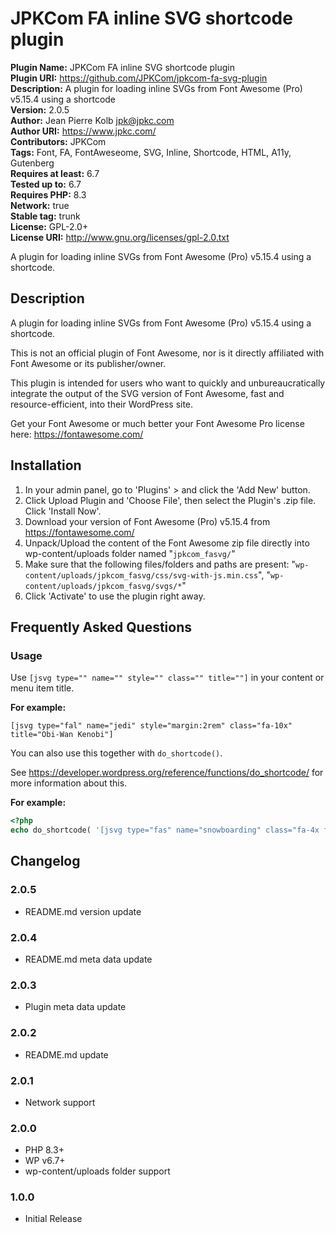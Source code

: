 # JPKCom FA inline SVG shortcode plugin

**Plugin Name:** JPKCom FA inline SVG shortcode plugin  
**Plugin URI:** https://github.com/JPKCom/jpkcom-fa-svg-plugin  
**Description:** A plugin for loading inline SVGs from Font Awesome (Pro) v5.15.4 using a shortcode  
**Version:** 2.0.5  
**Author:** Jean Pierre Kolb <jpk@jpkc.com>  
**Author URI:** https://www.jpkc.com/  
**Contributors:** JPKCom  
**Tags:** Font, FA, FontAweseome, SVG, Inline, Shortcode, HTML, A11y, Gutenberg  
**Requires at least:** 6.7  
**Tested up to:** 6.7  
**Requires PHP:** 8.3  
**Network:** true  
**Stable tag:** trunk  
**License:** GPL-2.0+  
**License URI:** http://www.gnu.org/licenses/gpl-2.0.txt

A plugin for loading inline SVGs from Font Awesome (Pro) v5.15.4 using a shortcode.


## Description

A plugin for loading inline SVGs from Font Awesome (Pro) v5.15.4 using a shortcode.

This is not an official plugin of Font Awesome, nor is it directly affiliated with Font Awesome or its publisher/owner.

This plugin is intended for users who want to quickly and unbureaucratically integrate the output of the SVG version of Font Awesome, fast and resource-efficient, into their WordPress site.

Get your Font Awesome or much better your Font Awesome Pro license here: https://fontawesome.com/


## Installation

1. In your admin panel, go to 'Plugins' > and click the 'Add New' button.
2. Click Upload Plugin and 'Choose File', then select the Plugin's .zip file. Click 'Install Now'.
3. Download your version of Font Awesome (Pro) v5.15.4 from https://fontawesome.com/
4. Unpack/Upload the content of the Font Awesome zip file directly into wp-content/uploads folder named "`jpkcom_fasvg/`"
5. Make sure that the following files/folders and paths are present: "`wp-content/uploads/jpkcom_fasvg/css/svg-with-js.min.css`", "`wp-content/uploads/jpkcom_fasvg/svgs/*`"
6. Click 'Activate' to use the plugin right away.


## Frequently Asked Questions

### Usage

Use `[jsvg type="" name="" style="" class="" title=""]` in your content or menu item title.

**For example:**

```
[jsvg type="fal" name="jedi" style="margin:2rem" class="fa-10x" title="Obi-Wan Kenobi"]
```

You can also use this together with `do_shortcode()`.

See https://developer.wordpress.org/reference/functions/do_shortcode/ for more information about this.

**For example:**

```php
<?php
echo do_shortcode( '[jsvg type="fas" name="snowboarding" class="fa-4x fa-rotate-270" title="Snowboarding"]' );
```


## Changelog

### 2.0.5
* README.md version update

### 2.0.4
* README.md meta data update

### 2.0.3
* Plugin meta data update

### 2.0.2
* README.md update

### 2.0.1
* Network support

### 2.0.0
* PHP 8.3+
* WP v6.7+
* wp-content/uploads folder support

### 1.0.0
* Initial Release
